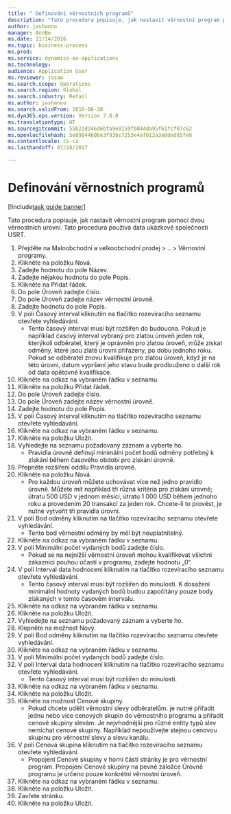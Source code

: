 ```yaml
--- 
title: " Definování věrnostních programů"
description: "Tato procedura popisuje, jak nastavit věrnostní program pomocí dvou věrnostních úrovní."
author: jashanno
manager: AnnBe
ms.date: 11/14/2016
ms.topic: business-process
ms.prod: 
ms.service: dynamics-ax-applications
ms.technology: 
audience: Application User
ms.reviewer: josaw
ms.search.scope: Operations
ms.search.region: Global
ms.search.industry: Retail
ms.author: jashanno
ms.search.validFrom: 2016-06-30
ms.dyn365.ops.version: Version 7.0.0
ms.translationtype: HT
ms.sourcegitcommit: 55b22d246d6bfa9e8159fb844da95f61fcf07c62
ms.openlocfilehash: 5e0984460be3f93bc7253e4af012a3e8ded85fe8
ms.contentlocale: cs-cz
ms.lasthandoff: 07/28/2017

---
```

# <a name="define-loyalty-programs"></a> Definování věrnostních programů

[!include[task guide banner](../includes/task-guide-banner.md)]

Tato procedura popisuje, jak nastavit věrnostní program pomocí dvou věrnostních úrovní. Tato procedura používá data ukázkové společnosti USRT.

1. Přejděte na Maloobchodní a velkoobchodní prodej > .. > Věrnostní programy.
2. Klikněte na položku Nová.
3. Zadejte hodnotu do pole Název.
4. Zadejte nějakou hodnotu do pole Popis.
5. Klikněte na Přidat řádek.
6. Do pole Úroveň zadejte číslo.
7. Do pole Úroveň zadejte název věrnostní úrovně.
8. Zadejte hodnotu do pole Popis.
9. V poli Časový interval kliknutím na tlačítko rozevíracího seznamu otevřete vyhledávání.
    * Tento časový interval musí být rozšířen do budoucna. Pokud je například časový interval vybraný pro zlatou úroveň jeden rok, kterýkoli odběratel, který je oprávněn pro zlatou úroveň, může získat odměny, které jsou zlaté úrovni přiřazeny, po dobu jednoho roku. Pokud se odběratel znovu kvalifikuje pro zlatou úroveň, když je na této úrovni, datum vypršení jeho stavu bude prodlouženo o další rok od data opětovné kvalifikace.  
10. Klikněte na odkaz na vybraném řádku v seznamu.
11. Klikněte na položku Přidat řádek.
12. Do pole Úroveň zadejte číslo.
13. Do pole Úroveň zadejte název věrnostní úrovně.
14. Zadejte hodnotu do pole Popis.
15. V poli Časový interval kliknutím na tlačítko rozevíracího seznamu otevřete vyhledávání.
16. Klikněte na odkaz na vybraném řádku v seznamu.
17. Klikněte na položku Uložit.
18. Vyhledejte na seznamu požadovaný záznam a vyberte ho.
    * Pravidla úrovně definují minimální počet bodů odměny potřebný k získání během časového období pro získání úrovně.  
19. Přepněte rozšíření oddílu Pravidla úrovně.
20. Klikněte na položku Nová.
    * Pro každou úroveň můžete uchovávat více než jedno pravidlo úrovně. Můžete mít například tři různá kritéria pro získání úrovně; útratu 500 USD v jednom měsíci, útratu 1 000 USD během jednoho roku a provedením 20 transakcí za jeden rok. Chcete-li to provést, je nutné vytvořit tři pravidla úrovní.  
21. V poli Bod odměny kliknutím na tlačítko rozevíracího seznamu otevřete vyhledávání.
    * Tento bod věrnostní odměny by měl být neuplatnitelný.  
22. Klikněte na odkaz na vybraném řádku v seznamu.
23. V poli Minimální počet vydaných bodů zadejte číslo.
    * Pokud se na nejnižší věrnostní úroveň mohou kvalifikovat všichni zákazníci pouhou účastí v programu, zadejte hodnotu „0“.  
24. V poli Interval data hodnocení kliknutím na tlačítko rozevíracího seznamu otevřete vyhledávání.
    * Tento časový interval musí být rozšířen do minulosti. K dosažení minimální hodnoty vydaných bodů budou započítány pouze body získaných v tomto časovém intervalu.  
25. Klikněte na odkaz na vybraném řádku v seznamu.
26. Klikněte na položku Uložit.
27. Vyhledejte na seznamu požadovaný záznam a vyberte ho.
28. Klepněte na možnost Nový.
29. V poli Bod odměny kliknutím na tlačítko rozevíracího seznamu otevřete vyhledávání.
30. Klikněte na odkaz na vybraném řádku v seznamu.
31. V poli Minimální počet vydaných bodů zadejte číslo.
32. V poli Interval data hodnocení kliknutím na tlačítko rozevíracího seznamu otevřete vyhledávání.
    * Tento časový interval musí být rozšířen do minulosti.  
33. Klikněte na odkaz na vybraném řádku v seznamu.
34. Klikněte na položku Uložit.
35. Klikněte na možnost Cenové skupiny.
    * Pokud chcete udělit věrnostní slevy odběratelům. je nutné přiřadit jednu nebo více cenových skupin do věrnostního programu a přiřadit cenové skupiny slevám. Je nejvhodnější pro různé entity typů slev nemíchat cenové skupiny.  Například nepoužívejte stejnou cenovou skupinu pro věrnostní slevy a slevu kanálu.  
36. V poli Cenová skupina kliknutím na tlačítko rozevíracího seznamu otevřete vyhledávání.
    * Propojení Cenové skupiny v horní části stránky je pro věrnostní program. Propojení Cenové skupiny na pevné záložce Úrovně programu je určeno pouze konkrétní věrnostní úroveň.  
37. Klikněte na odkaz na vybraném řádku v seznamu.
38. Klikněte na položku Uložit.
39. Zavřete stránku.
40. Klikněte na položku Uložit.


